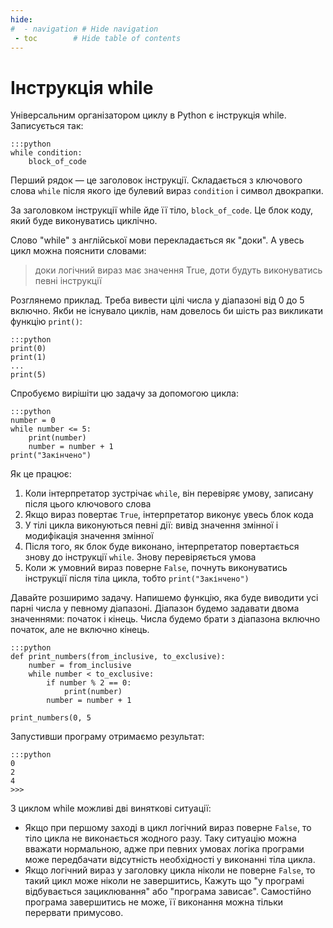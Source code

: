 ```yaml
---
hide:
#  - navigation # Hide navigation
 - toc        # Hide table of contents
---
```


# Інструкція while

Універсальним організатором циклу в Python 
є інструкція while. Записується так:

	:::python
	while condition:
		block_of_code

Перший рядок — це заголовок інструкції. 
Складається з ключового слова `while` 
після якого іде булевий вираз `condition` 
і символ двокрапки.

За заголовком інструкції while йде її тіло, `block_of_code`. 
Це блок коду, який буде виконуватись циклічно.

Слово "while" з англійської мови перекладається як "доки".
А увесь цикл можна пояснити словами:

> доки логічний вираз має значення True, доти будуть виконуватись певні інструкції

Розглянемо приклад. 
Треба вивести цілі числа у діапазоні від 0 до 5 включно. 
Якби не існувало циклів, 
нам довелось би шість раз викликати функцію `print()`:

	:::python
	print(0)
	print(1)
	...
	print(5)
	
Спробуємо вирішіти цю задачу за допомогою цикла:

	:::python
	number = 0
	while number <= 5:
		print(number)
		number = number + 1
	print("Закінчено")

Як це працює:

1. Коли інтерпретатор зустрічає `while`, він перевіряє умову, записану після цього ключового слова
1. Якщо вираз повертає `True`, інтерпретатор виконує увесь блок кода
1. У тілі цикла виконуються певні дії: вивід значення змінної і модифікація значення змінної
1. Після того, як блок буде виконано, інтерпретатор повертається знову до інструкції `while`. Знову перевіряється умова
1. Коли ж умовний вираз поверне `False`, почнуть виконуватись інструкції після тіла цикла, тобто `print("Закінчено")`

Давайте розширимо задачу. 
Напишемо функцію, яка буде виводити усі парні числа у певному діапазоні. 
Діапазон будемо задавати двома значеннями: початок і кінець. 
Числа будемо брати з діапазона включно початок, але не включно кінець.

	:::python
	def print_numbers(from_inclusive, to_exclusive):
		number = from_inclusive
		while number < to_exclusive:
			if number % 2 == 0:
				print(number)
			number = number + 1

	print_numbers(0, 5
	
Запустивши програму отримаємо результат:

	:::python
	0
	2
	4
	>>>
	

З циклом while можливі дві виняткові ситуації:

- Якщо при першому заході в цикл логічний вираз поверне `False`, 
  то тіло цикла не виконається жодного разу. 
  Таку ситуацію можна вважати нормальною, 
  адже при певних умовах логіка програми може передбачати відсутність необхідності 
  у виконанні тіла цикла.
- Якщо логічний вираз у заголовку цикла ніколи не поверне `False`, 
  то такий цикл може ніколи не завершитись, 
  Кажуть що "у програмі відбувається зациклювання" або "програма зависає". 
  Самостійно програма завершитись не може, її виконання можна тільки перервати примусово. 
  







